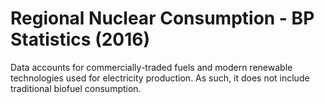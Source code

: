 # Regional Nuclear Consumption - BP Statistics (2016)

Data accounts for commercially-traded fuels and modern renewable technologies used for electricity production. As such, it does not include traditional biofuel consumption.